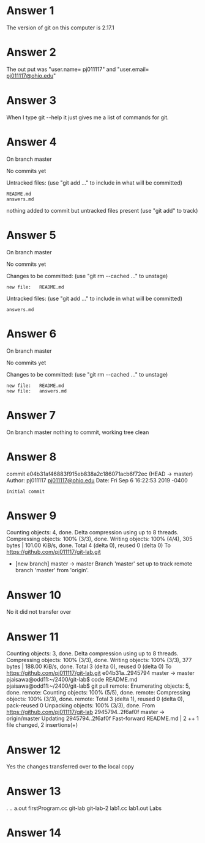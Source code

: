 # Answer 1 
The version of git on this computer is 2.17.1
# Answer 2 
The out put was "user.name= pj011117" and "user.email= pj011117@ohio.edu"
# Answer 3 
When I type git --help it just gives me a list of commands for git. 
# Answer 4 
On branch master

No commits yet

Untracked files:
  (use "git add <file>..." to include in what will be committed)

	README.md
	answers.md

nothing added to commit but untracked files present (use "git add" to track)
# Answer 5 
On branch master

No commits yet

Changes to be committed:
  (use "git rm --cached <file>..." to unstage)

	new file:   README.md

Untracked files:
  (use "git add <file>..." to include in what will be committed)

	answers.md
# Answer 6 
On branch master

No commits yet

Changes to be committed:
  (use "git rm --cached <file>..." to unstage)

	new file:   README.md
	new file:   answers.md
# Answer 7 
On branch master
nothing to commit, working tree clean
# Answer 8 
commit e04b31af46883f915eb838a2c186071acb6f72ec (HEAD -> master)
Author: pj011117 <pj011117@ohio.edu>
Date:   Fri Sep 6 16:22:53 2019 -0400

    Initial commit
# Answer 9 
Counting objects: 4, done.
Delta compression using up to 8 threads.
Compressing objects: 100% (3/3), done.
Writing objects: 100% (4/4), 305 bytes | 101.00 KiB/s, done.
Total 4 (delta 0), reused 0 (delta 0)
To https://github.com/pj011117/git-lab.git
 * [new branch]      master -> master
Branch 'master' set up to track remote branch 'master' from 'origin'.
# Answer 10 
No it did not transfer over 
# Answer 11 
Counting objects: 3, done.
Delta compression using up to 8 threads.
Compressing objects: 100% (3/3), done.
Writing objects: 100% (3/3), 377 bytes | 188.00 KiB/s, done.
Total 3 (delta 0), reused 0 (delta 0)
To https://github.com/pj011117/git-lab.git
   e04b31a..2945794  master -> master
pjaisawa@odd11:~/2400/git-lab$ code README.md
pjaisawa@odd11:~/2400/git-lab$ git pull 
remote: Enumerating objects: 5, done.
remote: Counting objects: 100% (5/5), done.
remote: Compressing objects: 100% (3/3), done.
remote: Total 3 (delta 1), reused 0 (delta 0), pack-reused 0
Unpacking objects: 100% (3/3), done.
From https://github.com/pj011117/git-lab
   2945794..2f6af0f  master     -> origin/master
Updating 2945794..2f6af0f
Fast-forward
 README.md | 2 ++
 1 file changed, 2 insertions(+)
 # Answer 12 
 Yes the changes transferred over to the local copy 
 # Answer 13 
 .  ..  a.out  firstProgram.cc  git-lab	git-lab-2  lab1.cc  lab1.out  Labs
# Answer 14 